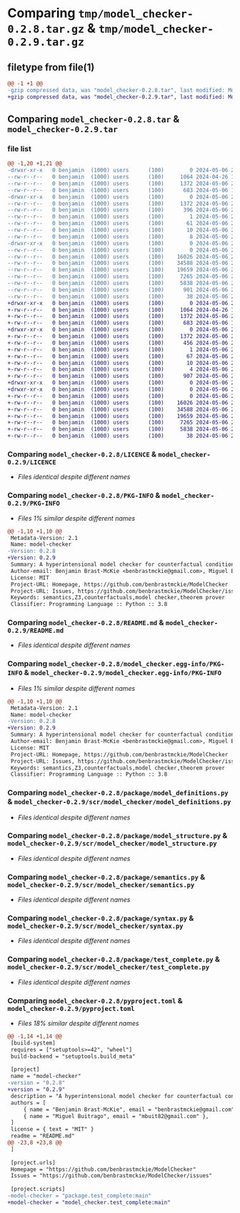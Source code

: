 # Comparing `tmp/model_checker-0.2.8.tar.gz` & `tmp/model_checker-0.2.9.tar.gz`

## filetype from file(1)

```diff
@@ -1 +1 @@
-gzip compressed data, was "model_checker-0.2.8.tar", last modified: Mon May  6 22:12:19 2024, max compression
+gzip compressed data, was "model_checker-0.2.9.tar", last modified: Mon May  6 22:32:57 2024, max compression
```

## Comparing `model_checker-0.2.8.tar` & `model_checker-0.2.9.tar`

### file list

```diff
@@ -1,20 +1,21 @@
-drwxr-xr-x   0 benjamin  (1000) users      (100)        0 2024-05-06 22:12:19.275984 model_checker-0.2.8/
--rw-r--r--   0 benjamin  (1000) users      (100)     1064 2024-04-26 19:58:45.000000 model_checker-0.2.8/LICENCE
--rw-r--r--   0 benjamin  (1000) users      (100)     1372 2024-05-06 22:12:19.275984 model_checker-0.2.8/PKG-INFO
--rw-r--r--   0 benjamin  (1000) users      (100)      683 2024-05-06 19:44:36.000000 model_checker-0.2.8/README.md
-drwxr-xr-x   0 benjamin  (1000) users      (100)        0 2024-05-06 22:12:19.275984 model_checker-0.2.8/model_checker.egg-info/
--rw-r--r--   0 benjamin  (1000) users      (100)     1372 2024-05-06 22:12:19.000000 model_checker-0.2.8/model_checker.egg-info/PKG-INFO
--rw-r--r--   0 benjamin  (1000) users      (100)      396 2024-05-06 22:12:19.000000 model_checker-0.2.8/model_checker.egg-info/SOURCES.txt
--rw-r--r--   0 benjamin  (1000) users      (100)        1 2024-05-06 22:12:19.000000 model_checker-0.2.8/model_checker.egg-info/dependency_links.txt
--rw-r--r--   0 benjamin  (1000) users      (100)       61 2024-05-06 22:12:19.000000 model_checker-0.2.8/model_checker.egg-info/entry_points.txt
--rw-r--r--   0 benjamin  (1000) users      (100)       10 2024-05-06 22:12:19.000000 model_checker-0.2.8/model_checker.egg-info/requires.txt
--rw-r--r--   0 benjamin  (1000) users      (100)        8 2024-05-06 22:12:19.000000 model_checker-0.2.8/model_checker.egg-info/top_level.txt
-drwxr-xr-x   0 benjamin  (1000) users      (100)        0 2024-05-06 22:12:19.275984 model_checker-0.2.8/package/
--rw-r--r--   0 benjamin  (1000) users      (100)        0 2024-05-06 21:38:54.000000 model_checker-0.2.8/package/__init__.py
--rw-r--r--   0 benjamin  (1000) users      (100)    16026 2024-05-06 22:03:56.000000 model_checker-0.2.8/package/model_definitions.py
--rw-r--r--   0 benjamin  (1000) users      (100)    34588 2024-05-06 22:03:56.000000 model_checker-0.2.8/package/model_structure.py
--rw-r--r--   0 benjamin  (1000) users      (100)    19659 2024-05-06 22:03:56.000000 model_checker-0.2.8/package/semantics.py
--rw-r--r--   0 benjamin  (1000) users      (100)     7265 2024-05-06 21:11:53.000000 model_checker-0.2.8/package/syntax.py
--rw-r--r--   0 benjamin  (1000) users      (100)     5838 2024-05-06 22:08:39.000000 model_checker-0.2.8/package/test_complete.py
--rw-r--r--   0 benjamin  (1000) users      (100)      901 2024-05-06 22:11:52.000000 model_checker-0.2.8/pyproject.toml
--rw-r--r--   0 benjamin  (1000) users      (100)       38 2024-05-06 22:12:19.275984 model_checker-0.2.8/setup.cfg
+drwxr-xr-x   0 benjamin  (1000) users      (100)        0 2024-05-06 22:32:57.401485 model_checker-0.2.9/
+-rw-r--r--   0 benjamin  (1000) users      (100)     1064 2024-04-26 19:58:45.000000 model_checker-0.2.9/LICENCE
+-rw-r--r--   0 benjamin  (1000) users      (100)     1372 2024-05-06 22:32:57.401485 model_checker-0.2.9/PKG-INFO
+-rw-r--r--   0 benjamin  (1000) users      (100)      683 2024-05-06 19:44:36.000000 model_checker-0.2.9/README.md
+drwxr-xr-x   0 benjamin  (1000) users      (100)        0 2024-05-06 22:32:57.401485 model_checker-0.2.9/model_checker.egg-info/
+-rw-r--r--   0 benjamin  (1000) users      (100)     1372 2024-05-06 22:32:57.000000 model_checker-0.2.9/model_checker.egg-info/PKG-INFO
+-rw-r--r--   0 benjamin  (1000) users      (100)      456 2024-05-06 22:32:57.000000 model_checker-0.2.9/model_checker.egg-info/SOURCES.txt
+-rw-r--r--   0 benjamin  (1000) users      (100)        1 2024-05-06 22:32:57.000000 model_checker-0.2.9/model_checker.egg-info/dependency_links.txt
+-rw-r--r--   0 benjamin  (1000) users      (100)       67 2024-05-06 22:32:57.000000 model_checker-0.2.9/model_checker.egg-info/entry_points.txt
+-rw-r--r--   0 benjamin  (1000) users      (100)       10 2024-05-06 22:32:57.000000 model_checker-0.2.9/model_checker.egg-info/requires.txt
+-rw-r--r--   0 benjamin  (1000) users      (100)        4 2024-05-06 22:32:57.000000 model_checker-0.2.9/model_checker.egg-info/top_level.txt
+-rw-r--r--   0 benjamin  (1000) users      (100)      907 2024-05-06 22:32:22.000000 model_checker-0.2.9/pyproject.toml
+drwxr-xr-x   0 benjamin  (1000) users      (100)        0 2024-05-06 22:32:57.400485 model_checker-0.2.9/scr/
+drwxr-xr-x   0 benjamin  (1000) users      (100)        0 2024-05-06 22:32:57.401485 model_checker-0.2.9/scr/model_checker/
+-rw-r--r--   0 benjamin  (1000) users      (100)        0 2024-05-06 21:38:54.000000 model_checker-0.2.9/scr/model_checker/__init__.py
+-rw-r--r--   0 benjamin  (1000) users      (100)    16026 2024-05-06 22:19:35.000000 model_checker-0.2.9/scr/model_checker/model_definitions.py
+-rw-r--r--   0 benjamin  (1000) users      (100)    34588 2024-05-06 22:19:35.000000 model_checker-0.2.9/scr/model_checker/model_structure.py
+-rw-r--r--   0 benjamin  (1000) users      (100)    19659 2024-05-06 22:19:35.000000 model_checker-0.2.9/scr/model_checker/semantics.py
+-rw-r--r--   0 benjamin  (1000) users      (100)     7265 2024-05-06 21:11:53.000000 model_checker-0.2.9/scr/model_checker/syntax.py
+-rw-r--r--   0 benjamin  (1000) users      (100)     5838 2024-05-06 22:32:06.000000 model_checker-0.2.9/scr/model_checker/test_complete.py
+-rw-r--r--   0 benjamin  (1000) users      (100)       38 2024-05-06 22:32:57.401485 model_checker-0.2.9/setup.cfg
```

### Comparing `model_checker-0.2.8/LICENCE` & `model_checker-0.2.9/LICENCE`

 * *Files identical despite different names*

### Comparing `model_checker-0.2.8/PKG-INFO` & `model_checker-0.2.9/PKG-INFO`

 * *Files 1% similar despite different names*

```diff
@@ -1,10 +1,10 @@
 Metadata-Version: 2.1
 Name: model-checker
-Version: 0.2.8
+Version: 0.2.9
 Summary: A hyperintensional model checker for counterfactual conditionals
 Author-email: Benjamin Brast-McKie <benbrastmckie@gmail.com>, Miguel Buitrago <mbuit82@gmail.com>
 License: MIT
 Project-URL: Homepage, https://github.com/benbrastmckie/ModelChecker
 Project-URL: Issues, https://github.com/benbrastmckie/ModelChecker/issues
 Keywords: semantics,Z3,counterfactuals,model checker,theorem prover
 Classifier: Programming Language :: Python :: 3.8
```

### Comparing `model_checker-0.2.8/README.md` & `model_checker-0.2.9/README.md`

 * *Files identical despite different names*

### Comparing `model_checker-0.2.8/model_checker.egg-info/PKG-INFO` & `model_checker-0.2.9/model_checker.egg-info/PKG-INFO`

 * *Files 1% similar despite different names*

```diff
@@ -1,10 +1,10 @@
 Metadata-Version: 2.1
 Name: model-checker
-Version: 0.2.8
+Version: 0.2.9
 Summary: A hyperintensional model checker for counterfactual conditionals
 Author-email: Benjamin Brast-McKie <benbrastmckie@gmail.com>, Miguel Buitrago <mbuit82@gmail.com>
 License: MIT
 Project-URL: Homepage, https://github.com/benbrastmckie/ModelChecker
 Project-URL: Issues, https://github.com/benbrastmckie/ModelChecker/issues
 Keywords: semantics,Z3,counterfactuals,model checker,theorem prover
 Classifier: Programming Language :: Python :: 3.8
```

### Comparing `model_checker-0.2.8/package/model_definitions.py` & `model_checker-0.2.9/scr/model_checker/model_definitions.py`

 * *Files identical despite different names*

### Comparing `model_checker-0.2.8/package/model_structure.py` & `model_checker-0.2.9/scr/model_checker/model_structure.py`

 * *Files identical despite different names*

### Comparing `model_checker-0.2.8/package/semantics.py` & `model_checker-0.2.9/scr/model_checker/semantics.py`

 * *Files identical despite different names*

### Comparing `model_checker-0.2.8/package/syntax.py` & `model_checker-0.2.9/scr/model_checker/syntax.py`

 * *Files identical despite different names*

### Comparing `model_checker-0.2.8/package/test_complete.py` & `model_checker-0.2.9/scr/model_checker/test_complete.py`

 * *Files identical despite different names*

### Comparing `model_checker-0.2.8/pyproject.toml` & `model_checker-0.2.9/pyproject.toml`

 * *Files 18% similar despite different names*

```diff
@@ -1,14 +1,14 @@
 [build-system]
 requires = ["setuptools>=42", "wheel"]
 build-backend = "setuptools.build_meta"
 
 [project]
 name = "model-checker"
-version = "0.2.8"
+version = "0.2.9"
 description = "A hyperintensional model checker for counterfactual conditionals"
 authors = [
     { name = "Benjamin Brast-McKie", email = "benbrastmckie@gmail.com" },
     { name = "Miguel Buitrago", email = "mbuit82@gmail.com" },
 ]
 license = { text = "MIT" }
 readme = "README.md"
@@ -23,8 +23,8 @@
 ]
 
 [project.urls]
 Homepage = "https://github.com/benbrastmckie/ModelChecker"
 Issues = "https://github.com/benbrastmckie/ModelChecker/issues"
 
 [project.scripts]
-model-checker = "package.test_complete:main"
+model-checker = "model_checker.test_complete:main"
```

